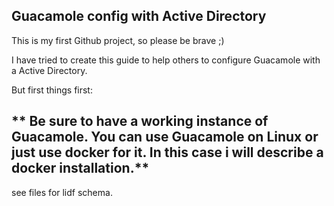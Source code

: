 ## Guacamole config with Active Directory

This is my first Github project, so please be brave ;)

I have tried to create this guide to help others to configure Guacamole with a Active Directory. 

But first things first:

## ** Be sure to have a working instance of Guacamole. You can use Guacamole on Linux or just use docker for it. In this case i will describe a docker installation.**


see files for lidf schema. 
